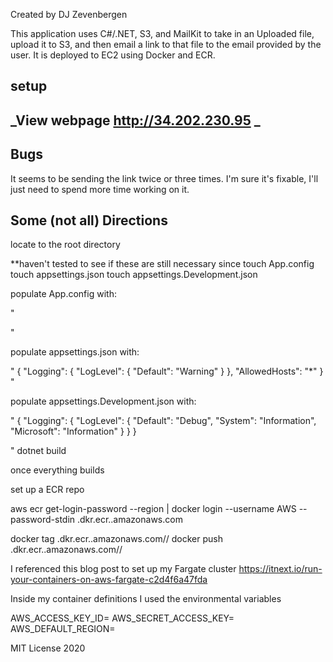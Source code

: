 Created by DJ Zevenbergen

This application uses C#/.NET, S3, and MailKit to take in an Uploaded file, upload it to S3, and then email a link to that file to the email provided by the user. It is deployed to EC2 using Docker and ECR.

## setup

## _View webpage  http://34.202.230.95 _

## Bugs

It seems to be sending the link twice or three times. I'm sure it's fixable, I'll just need to spend more time working on it.


## Some (not all) Directions
locate to the root directory


**haven't tested to see if these are still necessary since 
touch App.config
touch appsettings.json
touch appsettings.Development.json


populate App.config with:

"
<?xml version="1.0" encoding="utf-8" ?>
<configuration>
  <appSettings>
    <add key="AWSAccessKey" value="request-access-key-or-admin-policy-from-me"/>
    <add key="AWSSecretKey" value="request-access-key-or-admin-policy-from-me"/>
    <add key="AWSRegion" value="us-east-1"/>
  </appSettings>
</configuration>

"

populate appsettings.json with:

"
{
  "Logging": {
    "LogLevel": {
      "Default": "Warning"
    }
  },
  "AllowedHosts": "*"
}
"

populate appsettings.Development.json with:

"
{
  "Logging": {
    "LogLevel": {
      "Default": "Debug",
      "System": "Information",
      "Microsoft": "Information"
    }
  }
}

"
dotnet build

once everything builds

set up a ECR repo



aws ecr get-login-password --region <region> | docker login --username AWS --password-stdin <account-id>.dkr.ecr.<region>.amazonaws.com
  
docker tag <source-image> <account-id>.dkr.ecr.<region>.amazonaws.com/<repo-name>/<any-tag>
docker push <account-id>.dkr.ecr.<region>.amazonaws.com/<repo-name>/<any-tag>

I referenced this blog post to set up my Fargate cluster
https://itnext.io/run-your-containers-on-aws-fargate-c2d4f6a47fda



Inside my container definitions I used the environmental variables

AWS_ACCESS_KEY_ID=<key>
AWS_SECRET_ACCESS_KEY=<secret-key>
AWS_DEFAULT_REGION=<region>


MIT License 2020
